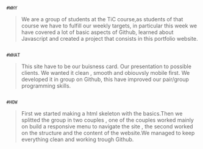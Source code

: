                                                                         #WHY
>We are a group of students at the TiC course,as students of that course we have to fulfill our weekly targets, in particular this week we have covered a lot of basic aspects of Github, learned about Javascript and created a project that consists in this portfolio website.


                                                                                                #WHAT
>This site have to be our buisness card. Our presentation to possible clients. We wanted it clean , smooth and obiouvsly mobile first. We developed it in group on Github, this have improved our pair/group programming skills.

                                                                                                       #HOW

>First we started making a html skeleton with the basics.Then we splitted the group in two couples , one of the couples worked mainly on build a responsive menu to navigate the site , the second worked on the structure and the content of the website.We managed to keep everything clean and working trough Github.   
